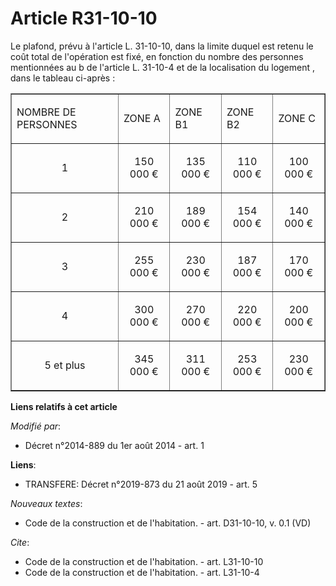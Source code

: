 # Article R31-10-10

Le plafond, prévu à l'article L. 31-10-10, dans la limite duquel est retenu le coût total de l'opération est fixé, en
fonction du nombre des personnes mentionnées au b de l'article L. 31-10-4 et de la localisation du logement , dans le tableau
ci-après : 

<table width="740" border="1" align="center">
  <tbody>
    <tr>
      <td>

NOMBRE DE PERSONNES 

</td>
      <td>

ZONE A 

</td>
      <td>

ZONE B1 

</td>
      <td>

ZONE B2 

</td>
      <td>

ZONE C 

</td>
    </tr>
    <tr>
      <td align="center">

1 

</td>
      <td align="center">

150 000 € 

</td>
      <td align="center">

135 000 € 

</td>
      <td align="center">

110 000 € 

</td>
      <td align="center">

100 000 € 

</td>
    </tr>
    <tr>
      <td align="center">

2 

</td>
      <td align="center">

210 000 € 

</td>
      <td align="center">

189 000 € 

</td>
      <td align="center">

154 000 € 

</td>
      <td align="center">

140 000 € 

</td>
    </tr>
    <tr>
      <td align="center">

3 

</td>
      <td align="center">

255 000 € 

</td>
      <td align="center">

230 000 € 

</td>
      <td align="center">

187 000 € 

</td>
      <td align="center">

170 000 € 

</td>
    </tr>
    <tr>
      <td align="center">

4 

</td>
      <td align="center">

300 000 € 

</td>
      <td align="center">

270 000 € 

</td>
      <td align="center">

220 000 € 

</td>
      <td align="center">

200 000 € 

</td>
    </tr>
    <tr>
      <td align="center">

5 et plus 

</td>
      <td align="center">

345 000 € 

</td>
      <td align="center">

311 000 € 

</td>
      <td align="center">

253 000 € 

</td>
      <td align="center">

230 000 €</td>
    </tr>
  </tbody>
</table>

**Liens relatifs à cet article**

_Modifié par_:

  - Décret n°2014-889 du 1er août 2014 - art. 1

**Liens**:

  - TRANSFERE: Décret n°2019-873 du 21 août 2019 - art. 5

_Nouveaux textes_:

  - Code de la construction et de l'habitation. - art. D31-10-10, v. 0.1 (VD)

_Cite_:

  - Code de la construction et de l'habitation. - art. L31-10-10
  - Code de la construction et de l'habitation. - art. L31-10-4
